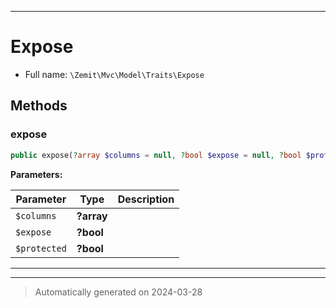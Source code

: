 ***

# Expose





* Full name: `\Zemit\Mvc\Model\Traits\Expose`




## Methods


### expose



```php
public expose(?array $columns = null, ?bool $expose = null, ?bool $protected = null): array
```








**Parameters:**

| Parameter | Type | Description |
|-----------|------|-------------|
| `$columns` | **?array** |  |
| `$expose` | **?bool** |  |
| `$protected` | **?bool** |  |





***

***
> Automatically generated on 2024-03-28

